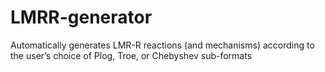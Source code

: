 # LMRR-generator
Automatically generates LMR-R reactions (and mechanisms) according to the user’s choice of Plog, Troe, or Chebyshev sub-formats
